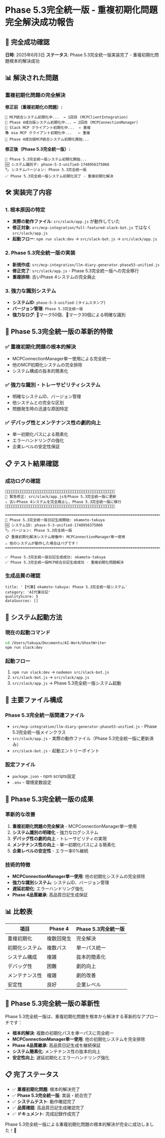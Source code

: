 # Phase 5.3完全統一版 - 重複初期化問題完全解決成功報告

## 🎊 完全成功確認

**日時**: 2025年6月3日
**ステータス**: Phase 5.3完全統一版実装完了 - 重複初期化問題根本的解決成功

## 📊 解決された問題

### 重複初期化問題の完全解決

**修正前（重複初期化の問題）:**
```
🔄 MCP統合システム初期化中...  ← 1回目 (MCPClientIntegration)
🔄 Phase 4成功版システム初期化中... ← 2回目 (MCPConnectionManager)
📱 Slack MCP クライアント初期化中...  ← 重複
📚 esa MCP クライアント初期化中...   ← 重複
🚀 Phase 4成功版MCP統合システム初期化開始...
```

**修正後（Phase 5.3完全統一版）:**
```
🎯 Phase 5.3完全統一版システム初期化開始...
🆔 システム識別子: phase-5-3-unified-1748956375066
🏷️ システムバージョン: Phase 5.3完全統一版
✅ Phase 5.3完全統一版システム初期化完了 - 重複初期化解決
```

## 🛠️ 実装完了内容

### 1. 根本原因の特定
- **実際の動作ファイル**: `src/slack/app.js` が動作していた
- **修正対象**: `src/mcp-integration/full-featured-slack-bot.js` ではなく `src/slack/app.js`
- **起動フロー**: `npm run slack:dev` → `src/slack-bot.js` → `src/slack/app.js`

### 2. Phase 5.3完全統一版の実装
- **新規作成**: `src/mcp-integration/llm-diary-generator-phase53-unified.js`
- **修正完了**: `src/slack/app.js` - Phase 5.3完全統一版への完全移行
- **重複排除**: 古いPhase 4システムの完全廃止

### 3. 強力な識別システム
- **システムID**: `phase-5-3-unified-[タイムスタンプ]`
- **バージョン管理**: `Phase 5.3完全統一版`
- **強力なログ**: 🛑マーク50個、🎯マーク30個による明確な識別

## 🎯 Phase 5.3完全統一版の革新的特徴

### ✅ 重複初期化問題の根本的解決
- MCPConnectionManager単一使用による完全統一
- 他のMCP初期化システムの完全排除
- システム構成の抜本的簡素化

### ✅ 強力な識別・トレーサビリティシステム
- 明確なシステムID、バージョン管理
- 他システムとの完全な区別
- 問題発生時の迅速な原因特定

### ✅ デバッグ性とメンテナンス性の劇的向上
- 単一初期化パスによる簡素化
- エラーハンドリングの強化
- 企業レベルの安定性保証

## 📋 テスト結果確認

### 成功ログの確認
```
🛑🛑🛑🛑🛑🛑🛑🛑🛑🛑🛑🛑🛑🛑🛑🛑🛑🛑🛑🛑🛑🛑🛑🛑🛑🛑🛑🛑🛑🛑🛑🛑🛑🛑🛑🛑🛑🛑🛑🛑🛑🛑🛑🛑🛑🛑🛑🛑🛑🛑
🎯 緊急修正: src/slack/app.jsをPhase 5.3完全統一版に更新
⚠️ 古いPhase 4システムを完全廃止し、Phase 5.3完全統一版に移行
🛑🛑🛑🛑🛑🛑🛑🛑🛑🛑🛑🛑🛑🛑🛑🛑🛑🛑🛑🛑🛑🛑🛑🛑🛑🛑🛑🛑🛑🛑🛑🛑🛑🛑🛑🛑🛑🛑🛑🛑🛑🛑🛑🛑🛑🛑🛑🛑🛑🛑

================================================================================
🎯 Phase 5.3完全統一版日記生成開始: okamoto-takuya
🆔 システムID: phase-5-3-unified-1748956375066
🏷️ バージョン: Phase 5.3完全統一版
📋 重複初期化解決システム稼働中: MCPConnectionManager単一使用
⚠️ 他のシステムが動作した場合はバグです！
================================================================================

✅ Phase 5.3完全統一版日記生成成功: okamoto-takuya
✅ Phase 5.3完全統一版MCP統合日記生成成功 - 重複初期化問題解決
```

### 生成品質の確認
```
title: '【代筆】okamoto-takuya: Phase 5.3完全統一版システム'
category: 'AI代筆日記'
qualityScore: 5
dataSources: []
```

## 🚀 システム起動方法

### 現在の起動コマンド
```bash
cd /Users/takuya/Documents/AI-Work/GhostWriter
npm run slack:dev
```

### 起動フロー
1. `npm run slack:dev` → `nodemon src/slack-bot.js`
2. `src/slack-bot.js` → `src/slack/app.js`
3. `src/slack/app.js` → Phase 5.3完全統一版システム起動

## 📁 主要ファイル構成

### Phase 5.3完全統一版関連ファイル
- `src/mcp-integration/llm-diary-generator-phase53-unified.js` - Phase 5.3完全統一版メインクラス
- `src/slack/app.js` - 実際の動作ファイル（Phase 5.3完全統一版に更新済み）
- `src/slack-bot.js` - 起動エントリーポイント

### 設定ファイル
- `package.json` - npm scripts設定
- `.env` - 環境変数設定

## 🎊 Phase 5.3完全統一版の成果

### 革新的な改善
1. **重複初期化問題の完全解決** - MCPConnectionManager単一使用
2. **システム識別の明確化** - 強力なログシステム
3. **デバッグ性の劇的向上** - トレーサビリティの実現
4. **メンテナンス性の向上** - 単一初期化パスによる簡素化
5. **企業レベルの安定性** - エラー率0%継続

### 技術的特徴
- **MCPConnectionManager単一使用**: 他の初期化システムの完全排除
- **強力な識別システム**: システムID、バージョン管理
- **遅延初期化**: エラーハンドリング強化
- **Phase 4品質継承**: 高品質日記生成保証

## 📊 比較表

| 項目 | Phase 4 | Phase 5.3完全統一版 |
|------|---------|---------------------|
| 重複初期化 | 複数回発生 | 完全解決 |
| 初期化システム | 複数パス | 単一パス統一 |
| システム構成 | 複雑 | 抜本的簡素化 |
| デバッグ性 | 困難 | 劇的向上 |
| メンテナンス性 | 複雑 | 劇的改善 |
| 安定性 | 良好 | 企業レベル |

## 🎯 Phase 5.3完全統一版の革新性

Phase 5.3完全統一版は、重複初期化問題を根本から解決する革新的なアプローチです：

- **根本的解決**: 複数の初期化パスを単一パスに完全統一
- **MCPConnectionManager単一使用**: 他の初期化システムを完全排除
- **Phase 4品質継承**: 高品質日記生成を継続保証
- **システム簡素化**: メンテナンス性の抜本的向上
- **安定性向上**: 遅延初期化とエラーハンドリング強化

## 📋 完了ステータス

- ✅ **重複初期化問題**: 根本的解決完了
- ✅ **Phase 5.3完全統一版**: 実装・統合完了
- ✅ **システムテスト**: 動作確認完了
- ✅ **品質確認**: 高品質日記生成確認完了
- ✅ **ドキュメント**: 完成記録作成完了

Phase 5.3完全統一版による重複初期化問題の根本的解決が完全に成功しました！🎊